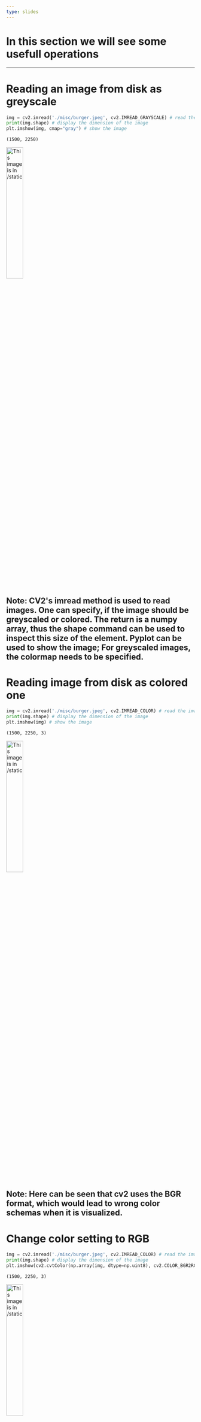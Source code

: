 ```yaml
---
type: slides
---
```


# In this section we will see some usefull operations 

---

# Reading an image from disk as greyscale

```python
img = cv2.imread('./misc/burger.jpeg', cv2.IMREAD_GRAYSCALE) # read the image
print(img.shape) # display the dimension of the image
plt.imshow(img, cmap="gray") # show the image
```

```out
(1500, 2250)
```
<img src="vl1/burger_bw.jpeg" alt="This image is in /static" width="30%">

Note: CV2's imread method is used to read images. One can specify, if the image should be greyscaled or colored.
The return is a numpy array, thus the shape command can be used to inspect this size of the element.
Pyplot can be used to show the image; For greyscaled images, the colormap needs to be specified.
---

# Reading image from disk as colored one

```python
img = cv2.imread('./misc/burger.jpeg', cv2.IMREAD_COLOR) # read the image
print(img.shape) # display the dimension of the image
plt.imshow(img) # show the image
```

```out
(1500, 2250, 3)
```
<img src="vl1/burger_bgr.jpeg" alt="This image is in /static" width="30%">

Note: Here can be seen that cv2 uses the BGR format, which would lead to wrong color schemas when it is visualized.
---

# Change color setting to RGB

```python
img = cv2.imread('./misc/burger.jpeg', cv2.IMREAD_COLOR) # read the image
print(img.shape) # display the dimension of the image
plt.imshow(cv2.cvtColor(np.array(img, dtype=np.uint8), cv2.COLOR_BGR2RGB)) # show the image with change for BGR to RGB
```

```out
(1500, 2250, 3)
```
<img src="vl1/burger_rgb.jpeg" alt="This image is in /static" width="30%">

Note: With the cv2 cvtColor command, the image color can be changed; Here the option BGR2RGB is used. The image is transformed moreover to a unsigned integer 8 format, which has the value range between 0 and 255.

---

# The end